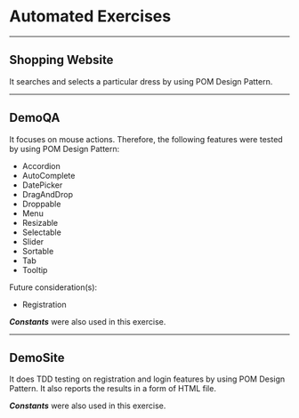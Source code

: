 Automated Exercises
===

---

Shopping Website
---

It searches and selects a particular dress by using POM Design Pattern.

---

DemoQA
---

It focuses on mouse actions.
Therefore, the following features were tested by using POM Design Pattern:
* Accordion
* AutoComplete
* DatePicker
* DragAndDrop
* Droppable
* Menu
* Resizable
* Selectable
* Slider
* Sortable
* Tab
* Tooltip

Future consideration(s):
- Registration

**_Constants_** were also used in this exercise.

---

DemoSite
---

It does TDD testing on registration and login features by using POM Design Pattern.
It also reports the results in a form of HTML file.

**_Constants_** were also used in this exercise.

